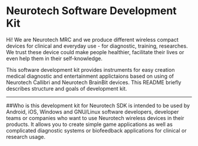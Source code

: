 # Neurotech Software Development Kit

Hi! We are Neurotech MRC and we produce different wireless compact devices for clinical and everyday use - for diagnostic, training, researches. We trust these device could make people healthier, facilitate their lives or even help them in their self-knowledge.

This software development kit provides instruments for easy creation medical diagnostic and entertainment applictaions based on using of Neurotech Callibri and Neurotech BrainBit devices. This README briefly describes structure and goals of development kit.


----------


##Who is this development kit for
Neurotech SDK is intended to be used by Android, iOS, Windows and GNU/Linux software developers, developer teams or companies who want to use Neurotech wireless devices in their products. It allows you to create simple game applications as well as complicated diagnostic systems or biofeedback applications for clinical or research usage.


 
